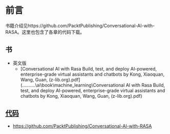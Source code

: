 # 前言

书籍介绍见https://github.com/PacktPublishing/Conversational-AI-with-RASA。这里也包含了各章的代码下载。

## 书

- 英文版
  -   [Conversational AI with Rasa Build, test, and deploy AI-powered, enterprise-grade virtual assistants and chatbots by Kong, Xiaoquan, Wang, Guan, (z-lib.org).pdf](..\..\..\..\..\ai\book\machine_learning\Conversational AI with Rasa Build, test, and deploy AI-powered, enterprise-grade virtual assistants and chatbots by Kong, Xiaoquan, Wang, Guan, (z-lib.org).pdf) 

## [代码](http://incompleteideas.net/book/code/code2nd.html)

- https://github.com/PacktPublishing/Conversational-AI-with-RASA


## 

